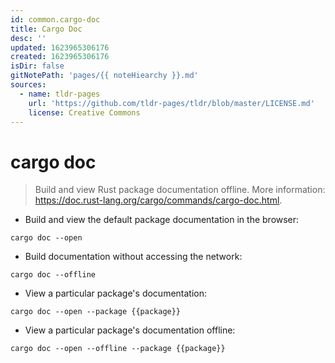 ```yaml
---
id: common.cargo-doc
title: Cargo Doc
desc: ''
updated: 1623965306176
created: 1623965306176
isDir: false
gitNotePath: 'pages/{{ noteHiearchy }}.md'
sources:
  - name: tldr-pages
    url: 'https://github.com/tldr-pages/tldr/blob/master/LICENSE.md'
    license: Creative Commons
---
```

# cargo doc

> Build and view Rust package documentation offline.
> More information: <https://doc.rust-lang.org/cargo/commands/cargo-doc.html>.

- Build and view the default package documentation in the browser:

`cargo doc --open`

- Build documentation without accessing the network:

`cargo doc --offline`

- View a particular package's documentation:

`cargo doc --open --package {{package}}`

- View a particular package's documentation offline:

`cargo doc --open --offline --package {{package}}`

